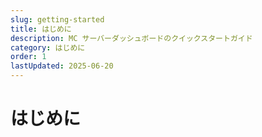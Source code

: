 ```yaml
---
slug: getting-started
title: はじめに
description: MC サーバーダッシュボードのクイックスタートガイド
category: はじめに
order: 1
lastUpdated: 2025-06-20
---
```


# はじめに
